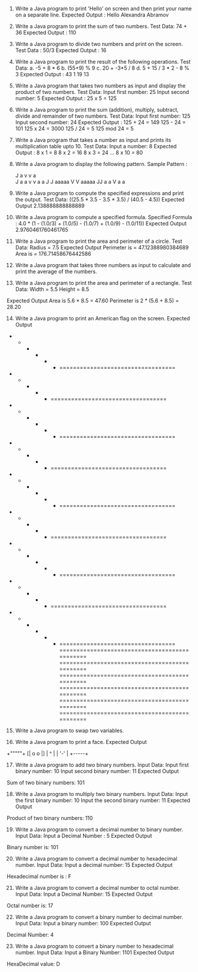 1. Write a Java program to print 'Hello' on screen and then print your name on a separate line. 
Expected Output :
Hello
Alexandra Abramov



2. Write a Java program to print the sum of two numbers. 
Test Data:
74 + 36
Expected Output :
110



3. Write a Java program to divide two numbers and print on the screen. 
Test Data :
50/3
Expected Output :
16



4. Write a Java program to print the result of the following operations. 
Test Data:
a. -5 + 8 * 6
b. (55+9) % 9
c. 20 + -3*5 / 8
d. 5 + 15 / 3 * 2 - 8 % 3
Expected Output :
43
1
19
13



5. Write a Java program that takes two numbers as input and display the product of two numbers. 
Test Data:
Input first number: 25
Input second number: 5
Expected Output :
25 x 5 = 125



6. Write a Java program to print the sum (addition), multiply, subtract, divide and remainder of two numbers. 
Test Data:
Input first number: 125
Input second number: 24
Expected Output :
125 + 24 = 149
125 - 24 = 101
125 x 24 = 3000
125 / 24 = 5
125 mod 24 = 5



7. Write a Java program that takes a number as input and prints its multiplication table upto 10. 
Test Data:
Input a number: 8
Expected Output :
8 x 1 = 8
8 x 2 = 16
8 x 3 = 24
...
8 x 10 = 80



8. Write a Java program to display the following pattern. 
Sample Pattern :

   J    a   v     v  a  
   J   a a   v   v  a a 
J  J  aaaaa   V V  aaaaa 
 JJ  a     a   V  a     a
 


9. Write a Java program to compute the specified expressions and print the output. 
Test Data:
((25.5 * 3.5 - 3.5 * 3.5) / (40.5 - 4.5))
Expected Output
2.138888888888889



10. Write a Java program to compute a specified formula. 
Specified Formula :
4.0 * (1 - (1.0/3) + (1.0/5) - (1.0/7) + (1.0/9) - (1.0/11))
Expected Output
2.9760461760461765



11. Write a Java program to print the area and perimeter of a circle. 
Test Data:
Radius = 7.5
Expected Output
Perimeter is = 47.12388980384689
Area is = 176.71458676442586



12. Write a Java program that takes three numbers as input to calculate and print the average of the numbers. 


13. Write a Java program to print the area and perimeter of a rectangle. 
Test Data:
Width = 5.5 Height = 8.5

Expected Output
Area is 5.6 * 8.5 = 47.60
Perimeter is 2 * (5.6 + 8.5) = 28.20



14. Write a Java program to print an American flag on the screen. 
Expected Output

* * * * * * ================================== 
 * * * * *  ================================== 
* * * * * * ================================== 
 * * * * *  ================================== 
* * * * * * ==================================  
 * * * * *  ================================== 
* * * * * * ==================================
 * * * * *  ==================================
* * * * * * ==================================
==============================================
==============================================
==============================================
==============================================
==============================================
==============================================
 


15. Write a Java program to swap two variables. 


16. Write a Java program to print a face. 
Expected Output

 +"""""+
[| o o |]
 |  ^  |
 | '-' |
 +-----+
 
17. Write a Java program to add two binary numbers. 
Input Data:
Input first binary number: 10
Input second binary number: 11
Expected Output

Sum of two binary numbers: 101


18. Write a Java program to multiply two binary numbers. 
Input Data:
Input the first binary number: 10
Input the second binary number: 11
Expected Output

Product of two binary numbers: 110 


19. Write a Java program to convert a decimal number to binary number. 
Input Data:
Input a Decimal Number : 5
Expected Output

Binary number is: 101 


20. Write a Java program to convert a decimal number to hexadecimal number. 
Input Data:
Input a decimal number: 15
Expected Output

Hexadecimal number is : F 


21. Write a Java program to convert a decimal number to octal number. 
Input Data:
Input a Decimal Number: 15
Expected Output

Octal number is: 17  


22. Write a Java program to convert a binary number to decimal number. 
Input Data:
Input a binary number: 100
Expected Output

Decimal Number: 4 


23. Write a Java program to convert a binary number to hexadecimal number. 
Input Data:
Input a Binary Number: 1101
Expected Output

HexaDecimal value: D
